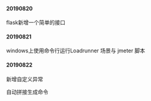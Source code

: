 #### 20190820
flask新增一个简单的接口

#### 20190821
windows上使用命令行运行Loadrunner 场景与 jmeter 脚本

#### 20190822
新增自定义异常

自动拼接生成命令